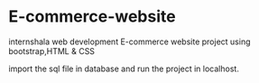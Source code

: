 # E-commerce-website
internshala web development E-commerce website project using bootstrap,HTML &amp; CSS

import the sql file in database and run the project in localhost.

